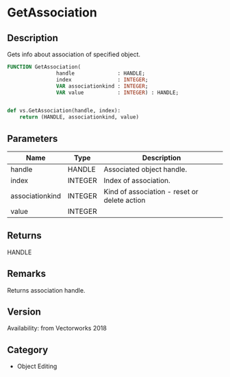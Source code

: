 # GetAssociation

## Description
Gets info about association of specified object.

```pascal
FUNCTION GetAssociation(
				handle              : HANDLE;
				index               : INTEGER;
				VAR associationkind : INTEGER;
				VAR value           : INTEGER) : HANDLE;
```

```python

def vs.GetAssociation(handle, index):
    return (HANDLE, associationkind, value)
```

## Parameters
|Name|Type|Description|
|---|---|---|
|handle|HANDLE|Associated object handle.|
|index|INTEGER|Index of association.|
|associationkind|INTEGER|Kind of association - reset or delete action|
|value|INTEGER||

## Returns
HANDLE

## Remarks
Returns association handle.

## Version
Availability: from Vectorworks 2018
## Category
* Object Editing

